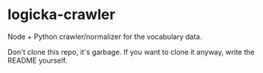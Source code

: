 # logicka-crawler
Node + Python crawler/normalizer for the vocabulary data.

Don't clone this repo, it's garbage. If you want to clone it anyway, write the README yourself.
